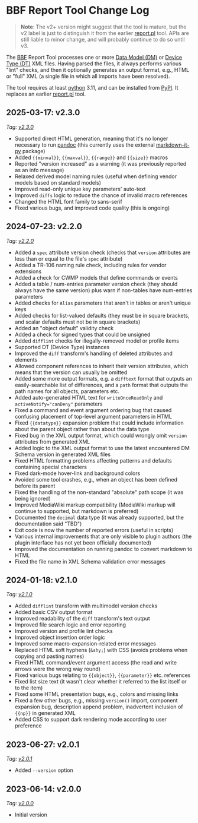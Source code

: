 <!-- do not edit! this file was created from PROJECT.yaml by project-parser.py -->

# BBF Report Tool Change Log

> **Note**: The v2+ version might suggest that the tool is mature, but the
v2 label is just to distinguish it from the earlier [report.pl] tool. APIs
are still liable to minor change, and will probably continue to do so
until v3.

The [BBF] Report Tool processes one or more [Data Model (DM)][DM] or
[Device Type (DT)][DT] XML files. Having parsed the files, it always
performs various "lint" checks, and then it optionally generates an
output format, e.g., HTML or "full" XML (a single file in which all
imports have been resolved).

The tool requires at least [python] 3.11, and can be installed from [PyPI].
It replaces an earlier [report.pl] tool.

[BBF]: https://www.broadband-forum.org
[DM]: https://data-model-template.broadband-forum.org/#sec:executive-summary
[DT]: https://data-model-template.broadband-forum.org/#sec:executive-summary
[PyPI]: https://pypi.org/search/?q=bbfreport
[python]: https://www.python.org
[report.pl]: https://github.com/BroadbandForum/cwmp-xml-tools

## 2025-03-17: v2.3.0

*Tag: [v2.3.0]*

* Supported direct HTML generation, meaning that it's no longer necessary
  to run [pandoc] (this currently uses the external [markdown-it-py]
  package)
* Added `{{minval}}`, `{{maxval}}`, `{{range}}` and `{{size}}` macros
* Reported "version increased" as a warning (it was previously reported
  as an info message)
* Relaxed derived model naming rules (useful when defining vendor models
  based on standard models)
* Improved read-only unique key parameters' auto-text
* Improved `diffs` logic to reduce the chance of invalid macro references
* Changed the HTML font family to sans-serif
* Fixed various bugs, and improved code quality (this is ongoing)

[markdown-it-py]: https://pypi.org/project/markdown-it-py
[pandoc]: https://pandoc.org

## 2024-07-23: v2.2.0

*Tag: [v2.2.0]*

* Added a `spec` attribute version check (checks that `version`
  attributes are less than or equal to the file's `spec` attribute)
* Added a TR-106 naming rule check, including rules for vendor extensions
* Added a check for CWMP models that define commands or events
* Added a table / num-entries parameter version check (they should always
  have the same version) plus warn if non-tables have num-entries
  parameters
* Added checks for `Alias` parameters that aren't in tables or aren't
  unique keys
* Added checks for list-valued defaults (they must be in square
  brackets, and scalar defaults must not be in square brackets)
* Added an "object default" validity check
* Added a check for signed types that could be unsigned
* Added `difflint` checks for illegally-removed model or profile items
* Supported DT (Device Type) instances
* Improved the `diff` transform's handling of deleted attributes and
  elements
* Allowed component references to inherit their version attributes,
  which means that the version can usually be omitted
* Added some more output formats, e.g. a `difftext` format that outputs
  an easily-searchable list of differences, and a `path` format that
  outputs the path names for all objects, parameters etc.
* Added auto-generated HTML text for `writeOnceReadOnly` and
  `activeNotify="canDeny"` parameters
* Fixed a command and event argument ordering bug that caused confusing
  placement of top-level argument parameters in HTML
* Fixed `{{datatype}}` expansion problem that could include information
  about the parent object rather than about the data type
* Fixed bug in the XML output format, which could wrongly omit `version`
  attributes from generated XML
* Added logic to the XML output format to use the latest encountered
  DM Schema version in generated XML files
* Fixed HTML formatting problems affecting patterns and defaults
  containing special characters
* Fixed dark-mode hover-link and background colors
* Avoided some tool crashes, e.g., when an object has been defined before
  its parent
* Fixed the handling of the non-standard "absolute" path scope (it was
  being ignored)
* Improved MediaWiki markup compatibility (MediaWiki markup will continue
  to supported, but markdown is preferred)
* Documented the `decimal` data type (it was already supported, but the
  documentation said "TBD")
* Exit code is now the number of reported errors (useful in scripts)
* Various internal improvements that are only visible to plugin authors
  (the plugin interface has not yet been officially documented)
* Improved the documentation on running pandoc to convert markdown to
  HTML
* Fixed the file name in XML Schema validation error messages

## 2024-01-18: v2.1.0

*Tag: [v2.1.0]*

* Added `difflint` transform with multimodel version checks
* Added basic CSV output format
* Improved readability of the `diff` transform's text output
* Improved file search logic and error reporting
* Improved version and profile lint checks
* Improved object insertion order logic
* Improved some macro-expansion-related error messages
* Replaced HTML soft hyphens (`&shy;`) with CSS (avoids problems when
  copying and pasting names)
* Fixed HTML command/event argument access (the read and write arrows
  were the wrong way round)
* Fixed various bugs relating to `{{object}}`, `{{parameter}}` etc.
  references
* Fixed list size text (it wasn't clear whether it referred to the
  list itself or to the item)
* Fixed some HTML presentation bugs, e.g., colors and missing links
* Fixed a few other bugs, e.g., missing `version()` import, component
  expansion bug, description append problem, inadvertent inclusion of
  `{{np}}` in generated XML
* Added CSS to support dark rendering mode according to user preference

## 2023-06-27: v2.0.1

*Tag: [v2.0.1]*

* Added `--version` option

## 2023-06-14: v2.0.0

*Tag: [v2.0.0]*

* Initial version

[v2.0.0]: https://github.com/BroadbandForum/bbfreport/releases/tag/v2.0.0
[v2.0.1]: https://github.com/BroadbandForum/bbfreport/releases/tag/v2.0.1
[v2.1.0]: https://github.com/BroadbandForum/bbfreport/releases/tag/v2.1.0
[v2.2.0]: https://github.com/BroadbandForum/bbfreport/releases/tag/v2.2.0
[v2.3.0]: https://github.com/BroadbandForum/bbfreport/releases/tag/v2.3.0
